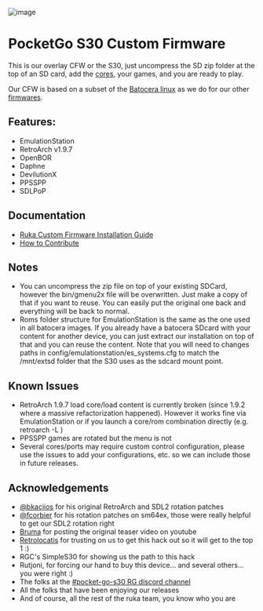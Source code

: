 ![image](https://user-images.githubusercontent.com/67930710/117461690-22bc2e80-af4e-11eb-8ac5-240f600ebe39.png)

# PocketGo S30 Custom Firmware 

This is our overlay CFW or the S30, just uncompress the SD zip folder at the top of an SD card, add the [cores](https://github.com/Ruka-CFW/s30-cfw/releases/tag/s30-cores-20210727), your games, and you are ready to play.

Our CFW is based on a subset of the [Batocera linux](https://github.com/batocera-linux/batocera.linux) as we do for our other [firmwares](https://github.com/Ruka-CFW/rk3128-cfw).

## Features:
* EmulationStation
* RetroArch v1.9.7
* OpenBOR
* Daphne
* DevilutionX
* PPSSPP
* SDLPoP

## Documentation

* [Ruka Custom Firmware Installation Guide](install.md)
* [How to Contribute](CONTRIBUTING.md)

## Notes
* You can uncompress the zip file on top of your existing SDCard, however the bin/gmenu2x file will be overwritten. Just make a copy of that if you want to reuse. You can easily put the original one back and everything will be back to normal.
* Roms folder structure for EmulationStation is the same as the one used in all batocera images. If you already have a batocera SDcard with your content for another device, you can just extract our installation on top of that and you can reuse the content. Note that you will need to changes paths in config/emulationstation/es_systems.cfg to match the /mnt/extsd folder that the S30 uses as the sdcard mount point.

## Known Issues
* RetroArch 1.9.7 load core/load content is currently broken (since 1.9.2 where a massive refactorization happened). However it works fine via EmulationStation or if you launch a core/rom combination directly (e.g. retroarch -L <core> <rom>)
* PPSSPP games are rotated but the menu is not
* Several cores/ports may require custom control configuration, please use the issues to add your configurations, etc. so we can include those in future releases.

## Acknowledgements

* [@bkacjios](https://github.com/bkacjios) for his original RetroArch and SDL2 rotation patches
* [@fcorbier](https://github.com/fcorbier/sm64ex) for his rotation patches on sm64ex, those were really helpful to get our SDL2 rotation right
* [Bruma](https://www.youtube.com/channel/UCrdNisYjDd7qI1Zv2ZLwBrQ) for posting the original teaser video on youtube
* [Retrolocatis](https://www.youtube.com/watch?v=a9pKh0gti3s&t=3597s) for trusting on us to get this hack out so it will get to the top 1 :)
* RGC's SimpleS30 for showing us the path to this hack 
* Rutjoni, for forcing our hand to buy this device... and several others... you were right :)
* The folks at the [#pocket-go-s30 RG discord channel](https://discord.com/channels/529983248114122762/779295877951914005)
* All the folks that have been enjoying our releases
* And of course, all the rest of the ruka team, you know who you are

